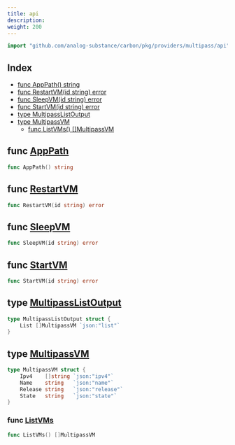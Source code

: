 ```yaml
---
title: api
description: 
weight: 200
---
```



```go
import "github.com/analog-substance/carbon/pkg/providers/multipass/api"
```

## Index

- [func AppPath\(\) string](<#AppPath>)
- [func RestartVM\(id string\) error](<#RestartVM>)
- [func SleepVM\(id string\) error](<#SleepVM>)
- [func StartVM\(id string\) error](<#StartVM>)
- [type MultipassListOutput](<#MultipassListOutput>)
- [type MultipassVM](<#MultipassVM>)
  - [func ListVMs\(\) \[\]MultipassVM](<#ListVMs>)


<a name="AppPath"></a>
## func [AppPath](<https://github.com/analog-substance/carbon/blob/main/pkg/providers/multipass/api/main.go#L23>)

```go
func AppPath() string
```



<a name="RestartVM"></a>
## func [RestartVM](<https://github.com/analog-substance/carbon/blob/main/pkg/providers/multipass/api/main.go#L60>)

```go
func RestartVM(id string) error
```



<a name="SleepVM"></a>
## func [SleepVM](<https://github.com/analog-substance/carbon/blob/main/pkg/providers/multipass/api/main.go#L67>)

```go
func SleepVM(id string) error
```



<a name="StartVM"></a>
## func [StartVM](<https://github.com/analog-substance/carbon/blob/main/pkg/providers/multipass/api/main.go#L53>)

```go
func StartVM(id string) error
```



<a name="MultipassListOutput"></a>
## type [MultipassListOutput](<https://github.com/analog-substance/carbon/blob/main/pkg/providers/multipass/api/main.go#L17-L19>)



```go
type MultipassListOutput struct {
    List []MultipassVM `json:"list"`
}
```

<a name="MultipassVM"></a>
## type [MultipassVM](<https://github.com/analog-substance/carbon/blob/main/pkg/providers/multipass/api/main.go#L10-L15>)



```go
type MultipassVM struct {
    Ipv4    []string `json:"ipv4"`
    Name    string   `json:"name"`
    Release string   `json:"release"`
    State   string   `json:"state"`
}
```

<a name="ListVMs"></a>
### func [ListVMs](<https://github.com/analog-substance/carbon/blob/main/pkg/providers/multipass/api/main.go#L36>)

```go
func ListVMs() []MultipassVM
```



